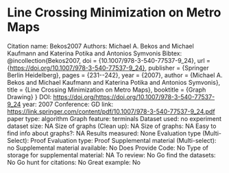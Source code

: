 # Line Crossing Minimization on Metro Maps

Citation name: Bekos2007
Authors: Michael A. Bekos and Michael Kaufmann and Katerina Potika and Antonios Symvonis
Bibtex: @incollection{Bekos2007,
doi = {10.1007/978-3-540-77537-9_24},
url = {https://doi.org/10.1007/978-3-540-77537-9_24},
publisher = {Springer Berlin Heidelberg},
pages = {231--242},
year = {2007},
author = {Michael A. Bekos and Michael Kaufmann and Katerina Potika and Antonios Symvonis},
title = {Line Crossing Minimization on Metro Maps},
booktitle = {Graph Drawing}
}
DOI: https://doi.org/https://doi.org/10.1007/978-3-540-77537-9_24
year: 2007
Conference: GD
link: https://link.springer.com/content/pdf/10.1007/978-3-540-77537-9_24.pdf
paper type: algorithm
Graph feature: terminals
Dataset used: no experiment
dataset size: NA
Size of graphs (Clean up): NA
Size of graphs: NA
Easy to find info about graphs?: NA
Results measured: None
Evaluation type (Multi-Select): Proof
Evaluation type: Proof
Supplemental material (Multi-select): no
Supplemental material available: No
Does Provide Code: No
Type of storage for supplemental material: NA
To review: No
Go find the datasets: No
Go hunt for citations: No
Great example: No
